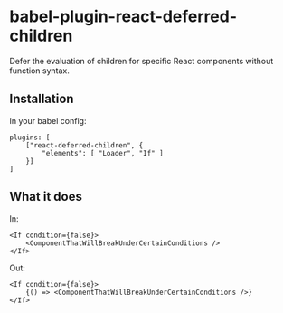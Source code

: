 # babel-plugin-react-deferred-children
Defer the evaluation of children for specific React components without function syntax.

## Installation
In your babel config:
```
plugins: [
    ["react-deferred-children", {
        "elements": [ "Loader", "If" ]
    }]
]
```

## What it does
In:
```
<If condition={false}>
    <ComponentThatWillBreakUnderCertainConditions />
</If>
```

Out:
```
<If condition={false}>
    {() => <ComponentThatWillBreakUnderCertainConditions />}
</If>
```
